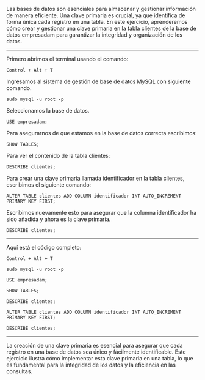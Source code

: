 Las bases de datos son esenciales para almacenar y gestionar información de manera eficiente. Una clave primaria es crucial, ya que identifica de forma única cada registro en una tabla. En este ejercicio, aprenderemos cómo crear y gestionar una clave primaria en la tabla clientes de la base de datos empresadam para garantizar la integridad y organización de los datos.

---

Primero abrimos el terminal usando el comando:

```
Control + Alt + T
```

Ingresamos al sistema de gestión de base de datos MySQL con siguiente comando.

```
sudo mysql -u root -p
```

Seleccionamos la base de datos.

```
USE empresadam;
```

Para asegurarnos de que estamos en la base de datos correcta escribimos:

```
SHOW TABLES;
```

Para ver el contenido de la tabla clientes:

```
DESCRIBE clientes;
```

Para crear una clave primaria llamada identificador en la tabla clientes, escribimos el siguiente comando:

```
ALTER TABLE clientes ADD COLUMN identificador INT AUTO_INCREMENT PRIMARY KEY FIRST;
```

Escribimos nuevamente esto para asegurar que la columna identificador ha sido añadida y ahora es la clave primaria.

```
DESCRIBE clientes;
```

---

Aquí está el código completo:

```
Control + Alt + T

sudo mysql -u root -p

USE empresadam;

SHOW TABLES;

DESCRIBE clientes;

ALTER TABLE clientes ADD COLUMN identificador INT AUTO_INCREMENT PRIMARY KEY FIRST;

DESCRIBE clientes;
```

---

La creación de una clave primaria es esencial para asegurar que cada registro en una base de datos sea único y fácilmente identificable. Este ejercicio ilustra cómo implementar esta clave primaria en una tabla, lo que es fundamental para la integridad de los datos y la eficiencia en las consultas.
